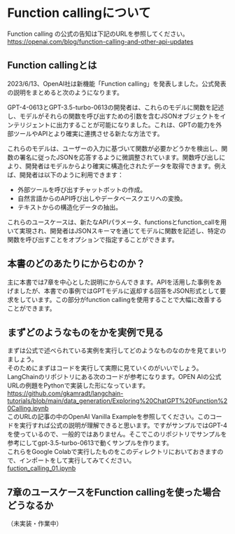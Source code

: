 # Function callingについて

Function calling の公式の告知は下記のURLを参照してください。  
https://openai.com/blog/function-calling-and-other-api-updates

## Function callingとは
2023/6/13、OpenAI社は新機能「Function calling」を発表しました。公式発表の説明をまとめると次のようになります。 
  
GPT-4-0613とGPT-3.5-turbo-0613の開発者は、これらのモデルに関数を記述し、モデルがそれらの関数を呼び出すための引数を含むJSONオブジェクトをインテリジェントに出力することが可能になりました。これは、GPTの能力を外部ツールやAPIとより確実に連携させる新たな方法です。

これらのモデルは、ユーザーの入力に基づいて関数が必要かどうかを検出し、関数の署名に従ったJSONを応答するように微調整されています。関数呼び出しにより、開発者はモデルからより確実に構造化されたデータを取得できます。例えば、開発者は以下のように利用できます：

- 外部ツールを呼び出すチャットボットの作成。
- 自然言語からのAPI呼び出しやデータベースクエリへの変換。
- テキストからの構造化データの抽出。

これらのユースケースは、新たなAPIパラメータ、functionsとfunction_callを用いて実現され、開発者はJSONスキーマを通じてモデルに関数を記述し、特定の関数を呼び出すことをオプションで指定することができます。

##  本書のどのあたりにからむのか？
主に本書では7章を中心とした説明にからんできます。APIを活用した事例をあげましたが、本書での事例ではGPTモデルに返却する回答をJSON形式として要求をしています。この部分がfunction callingを使用することで大幅に改善することができます。

## まずどのようなものをかを実例で見る
まずは公式で述べられている実例を実行してどのようなものなのかを見てまいりましょう。  
そのためにまずはコードを実行して実際に見ていくのがいいでしょう。LangChainのリポジトリにある次のコードが参考になります。OPEN AIの公式URLの例題をPythonで実装した形になっています。  
https://github.com/gkamradt/langchain-tutorials/blob/main/data_generation/Exploring%20ChatGPT%20Function%20Calling.ipynb  
このURLの記事の中のOpenAI Vanilla Exampleを参照してください。このコードを実行すれば公式の説明が理解できると思います。ですがサンプルではGPT-4を使っているので、一般的ではありません。そこでこのリポジトリでサンプルを参考にしてgpt-3.5-turbo-0613で動くサンプルを作ります。  
これらをGoogle Colabで実行したものをこのディレクトリにおいておきますので、インポートをして実行してみてください。  
[fuction_calling_01.ipynb](https://github.com/gamasenninn/gihyo-ChatGPT/blob/main/additional_topics/function_calling/fuction_calling_01.ipynb)

## 7章のユースケースをFunction callingを使った場合どうなるか
（未実装・作業中）



